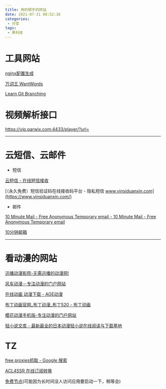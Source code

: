 ```yaml
---
title: 用的顺手的网站
date: 2021-07-31 08:52:16
categories:
 - 分享
tags:
 - 黑科技
---
```


# 工具网站

[nginx配置生成](http://do.co/nginxconfig)

[万词王 WantWords](https://wantwords.thunlp.org/)

[Learn Git Branching](https://learngitbranching.js.org/?locale=zh_CN)

# 视频解析接口

https://vip.parwix.com:4433/player/?url=

---

# 云短信、云邮件

* 短信

[云短信 - 在线短信接收](https://www.materialtools.com/)

[（永久免费）短信验证码在线接收码平台 - 隐私短信 www.yinsiduanxin.com](https://www.yinsiduanxin.com/)

* 邮件

[10 Minute Mail - Free Anonymous Temporary email - 10 Minute Mail - Free Anonymous Temporary email](https://10minutemail.com/)

[10分钟邮箱](https://10minutemail.net/)

---

# 看动漫的网站

[迅播动漫影院-无需迅播的动漫网!](https://www.xbdm.org/)

[风车动漫－专注动漫的门户网站](http://www.fengchedm.com/)

[在线动画 动漫下载 - AGE动漫](https://www.agefans.tv/)

[布丁动画官网_布丁动漫_布丁520 - 布丁动画](http://www.buding520.com/)

[樱花动漫手机版-专注动漫的门户网站](http://m.imomoe.io/)

[轻小说文库 - 最新最全的日本动漫轻小说在线阅读与下载基地](https://www.wenku8.net/index.php)

# TZ

[free proxies抓取 - Google 搜索](https://www.google.com/search?q=free+proxies抓取&sxsrf=ALeKk03Bm-wm1KnE4G6nbA9EHhzW06hi2A%3A1627526808647&ei=mBYCYdzVJtmEr7wPw9-E-A8)

[ACL4SSR 在线订阅转换](https://acl4ssr-sub.github.io/)

[免费节点](https://guobang.herokuapp.com/)(可能因为长时间没人访问应用要启动一下，稍等会)